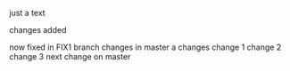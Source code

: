 just a text

changes added

now fixed in FIX1 branch
changes in master
a changes
change 1
change 2
change 3
next change on master
